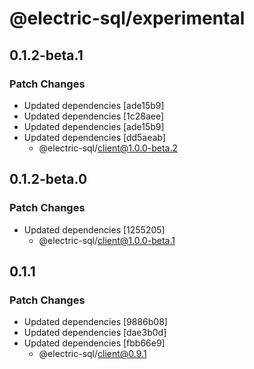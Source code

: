 # @electric-sql/experimental

## 0.1.2-beta.1

### Patch Changes

- Updated dependencies [ade15b9]
- Updated dependencies [1c28aee]
- Updated dependencies [ade15b9]
- Updated dependencies [dd5aeab]
  - @electric-sql/client@1.0.0-beta.2

## 0.1.2-beta.0

### Patch Changes

- Updated dependencies [1255205]
  - @electric-sql/client@1.0.0-beta.1

## 0.1.1

### Patch Changes

- Updated dependencies [9886b08]
- Updated dependencies [dae3b0d]
- Updated dependencies [fbb66e9]
  - @electric-sql/client@0.9.1
